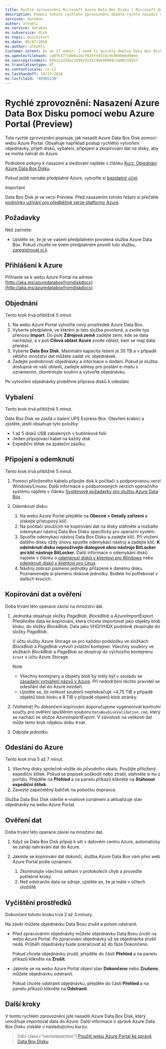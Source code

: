 ```yaml
---
title: Rychlé zprovoznění Microsoft Azure Data Box Disku | Microsoft Docs
description: Pomocí tohoto rychlého zprovoznění můžete rychle nasadit svůj Disk Azure Data Box pomocí webu Azure Portal
services: databox
author: alkohli
ms.service: databox
ms.subservice: disk
ms.topic: quickstart
ms.date: 09/07/2018
ms.author: alkohli
Customer intent: As an IT admin, I need to quickly deploy Data Box Disk so as to import data into Azure.
ms.openlocfilehash: ca0fb177c8b6a16cf624fd4533c9c9040e6d9dee
ms.sourcegitcommit: 6361a3d20ac1b902d22119b640909c3a002185b3
ms.translationtype: HT
ms.contentlocale: cs-CZ
ms.lasthandoff: 10/17/2018
ms.locfileid: "49365230"
---
```

# <a name="quickstart-deploy-azure-data-box-disk-using-the-azure-portal-preview"></a>Rychlé zprovoznění: Nasazení Azure Data Box Disku pomocí webu Azure Portal (Preview)

Toto rychlé zprovoznění popisuje, jak nasadit Azure Data Box Disk pomocí webu Azure Portal. Obsahuje například postup rychlého vytvoření objednávky, přijetí disků, vybalení, připojení a zkopírování dat na disky, aby se mohla nahrát do Azure. 

Podrobné pokyny k nasazení a sledování najdete v článku [Kurz: Objednání Azure Data Box Disku](data-box-disk-deploy-ordered.md). 

Pokud ještě nemáte předplatné Azure, vytvořte si [bezplatný účet](https://azure.microsoft.com/free/?WT.mc_id=A261C142F).

> [!IMPORTANT]
> Data Box Disk je ve verzi Preview. Před nasazením tohoto řešení si přečtěte [podmínky užívání pro předběžné verze platformy Azure](https://azure.microsoft.com/support/legal/preview-supplemental-terms/).

## <a name="prerequisites"></a>Požadavky

Než začnete:

- Ujistěte se, že je ve vašem předplatném povolená služba Azure Data Box. Pokud chcete ve svém předplatném povolit tuto službu, [zaregistrovat si ji](http://aka.ms/azuredataboxfromdiskdocs).

## <a name="sign-in-to-azure"></a>Přihlášení k Azure

Přihlaste se k webu Azure Portal na adrese [http://aka.ms/azuredataboxfromdiskdocs](http://aka.ms/azuredataboxfromdiskdocs).

## <a name="order"></a>Objednání

Tento krok trvá přibližně 5 minut.

1. Na webu Azure Portal vytvořte nový prostředek Azure Data Box. 
2. Vyberte předplatné, ve kterém je tato služba povolená, a zvolte typ přenosu **Import**. Do pole **Zdrojová země** zadejte zemi, kde se data nacházejí, a v poli **Cílová oblast Azure** zvolte oblast, kam se mají data přenést.
3. Vyberte **Data Box Disk**. Maximální kapacita řešení je 35 TB a v případě většího množství dat můžete zadat víc objednávek.  
4. Zadejte podrobnosti objednávky a informace o dodání. Pokud je služba dostupná ve vaší oblasti, zadejte adresy pro poslání e-mailu s oznámením, zkontrolujte souhrn a vytvořte objednávku. 

Po vytvoření objednávky proběhne příprava disků k odeslání. 

## <a name="unpack"></a>Vybalení

Tento krok trvá přibližně 5 minut.

Data Box Disk se zasílá v balení UPS Express Box. Otevření krabici a zjistěte, jestli obsahuje tyto položky:

- 1 až 5 disků USB zabalených v bublinkové folii
- Jeden připojovací kabel na každý disk 
- Expediční štítek na zpáteční zásilku

## <a name="connect-and-unlock"></a>Připojení a odemknutí

Tento krok trvá přibližně 5 minut.

1. Pomocí přiloženého kabelu připojte disk k počítači s podporovanou verzí Windows/Linuxu. Další informace o podporovaných verzích operačního systému najdete v článku [Systémové požadavky pro službu Azure Data Box](data-box-disk-system-requirements.md). 
2. Odemknutí disku:

    1. Na webu Azure Portal přejděte na **Obecné > Detaily zařízení** a získejte přístupový klíč.
    2. Na počítači sloužícím ke kopírování dat na disky stáhněte a rozbalte odemykací nástroj Data Box Disku specifický pro operační systém. 
    3. Spusťte odemykací nástroj Data Box Disku a zadejte klíč. Při vložení dalšího disku vždy znovu spusťte odemykací nástroj a zadejte klíč. **K odemknutí disku nepoužívejte dialogové okno nástroje BitLocker ani klíč nástroje BitLocker.** Další informace o odemykání disků najdete v článku o [odemknutí disků v klientovi pro Windows]() nebo [odemknutí disků v klientovi pro Linux]().
    4. Nástroj zobrazí písmeno jednotky přiřazené k danému disku. Poznamenejte si písmeno diskové jednotky. Budete ho potřebovat v dalších krocích.

## <a name="copy-data-and-verify"></a>Kopírování dat a ověření

Doba trvání této operace závisí na množství dat. 

1. Jednotka obsahuje složky *PageBlob*, *BlockBlob* a *AzureImportExport*. Přetáhněte data ke kopírování, která chcete importovat jako objekty blob bloku, do složky *BlockBlob*. Data jako VHD/VHDX podobně zkopírujte do složky *PageBlob*.

    V účtu služby Azure Storage se pro každou podsložku ve složkách *BlockBlob* a *PageBlob* vytvoří zvláštní kontejner. Všechny soubory ve složkách *BlockBlob* a *PageBlob* se zkopírují do výchozího kontejneru `$root` v účtu Azure Storage.

    > [!NOTE] 
    > - Všechny kontejnery a objekty blob by měly být v souladu se [zásadami vytváření názvů v Azure](data-box-disk-limits.md#azure-block-blob-and-page-blob-naming-conventions). Při nedodržení těchto pravidel se odesílání dat do Azure nezdaří.
    > - Ujistěte se, že velikost souborů nepřekračuje ~4,75 TiB v případě objektů blob bloku a 8 TiB v případě objektů blob stránky.

2. (Volitelné) Po dokončení kopírování doporučujeme vygenerovat kontrolní součty pro ověření spuštěním souboru `DataBoxDiskValidation.cmd`, který se nachází ve složce *AzureImportExport*. V závislosti na velikosti dat může tento krok nějakou dobu trvat. 
3. Odpojte jednotku. 


## <a name="ship-to-azure"></a>Odeslání do Azure

Tento krok trvá 5 až 7 minut.

1. Všechny disky společně vložte do původního obalu. Použijte přiložený expediční štítek. Pokud se popisek poškodil nebo ztratil, stáhněte si ho z portálu. Přejděte na **Přehled** a na panelu příkazů klikněte na **Stáhnout expediční štítek**.
2. Zavezte zapečetěný balíček na pobočku dopravce.  

Služba Data Box Disk odešle e-mailové oznámení a aktualizuje stav objednávky na webu Azure Portal.


## <a name="verify-your-data"></a>Ověření dat

Doba trvání této operace závisí na množství dat.

1. Když se Data Box Disk připojí k síti v datovém centru Azure, automaticky se zahájí nahrávání dat do Azure. 
2. Jakmile se kopírování dat dokončí, služba Azure Data Box vám přes web Azure Portal pošle oznámení. 
    
    1. Zkontrolujte všechna selhání v protokolech chyb a proveďte potřebné kroky.
    2. Než odstraníte data ze zdroje, ujistěte se, že je máte v účtech úložiště.

## <a name="clean-up-resources"></a>Vyčištění prostředků

Dokončení tohoto kroku trvá 2 až 3 minuty.

Na závěr můžete objednávku Data Boxu zrušit a potom odstranit.

- Před zpracováním objednávky můžete objednávku Data Boxu zrušit na webu Azure Portal. Po zpracování objednávky už se objednávka zrušit nedá. Průběh objednávky bude pokračovat až do fáze Dokončeno. 

    Pokud chcete objednávku zrušit, přejděte do části **Přehled** a na panelu příkazů klikněte na **Zrušit**.  

- Jakmile se na webu Azure Portal objeví stav **Dokončeno** nebo **Zrušeno**, můžete objednávku odstranit. 

    Pokud chcete odstranit objednávku, přejděte do části **Přehled** a na panelu příkazů klikněte na **Odstranit**.

## <a name="next-steps"></a>Další kroky

V tomto rychlém zprovoznění jste nasadili Azure Data Box Disk, který umožňuje importovat data do Azure. Další informace o správě Azure Data Box Disku získáte v následujícímu kurzu: 

> [!div class="nextstepaction"]
> [Použití webu Azure Portal ke správě Data Box Disku](data-box-portal-ui-admin.md)


